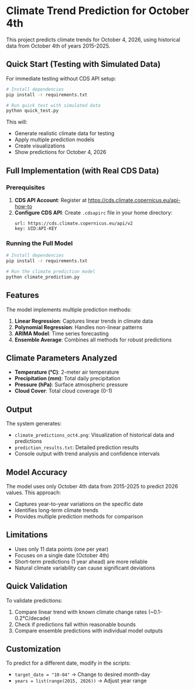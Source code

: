 # Climate Trend Prediction for October 4th

This project predicts climate trends for October 4, 2026, using historical data from October 4th of years 2015-2025.

## Quick Start (Testing with Simulated Data)

For immediate testing without CDS API setup:

```bash
# Install dependencies
pip install -r requirements.txt

# Run quick test with simulated data
python quick_test.py
```

This will:
- Generate realistic climate data for testing
- Apply multiple prediction models
- Create visualizations
- Show predictions for October 4, 2026

## Full Implementation (with Real CDS Data)

### Prerequisites

1. **CDS API Account**: Register at https://cds.climate.copernicus.eu/api-how-to
2. **Configure CDS API**: Create `.cdsapirc` file in your home directory:
   ```
   url: https://cds.climate.copernicus.eu/api/v2
   key: UID:API-KEY
   ```

### Running the Full Model

```bash
# Install dependencies
pip install -r requirements.txt

# Run the climate prediction model
python climate_prediction.py
```

## Features

The model implements multiple prediction methods:

1. **Linear Regression**: Captures linear trends in climate data
2. **Polynomial Regression**: Handles non-linear patterns
3. **ARIMA Model**: Time series forecasting
4. **Ensemble Average**: Combines all methods for robust predictions

## Climate Parameters Analyzed

- **Temperature (°C)**: 2-meter air temperature
- **Precipitation (mm)**: Total daily precipitation
- **Pressure (hPa)**: Surface atmospheric pressure
- **Cloud Cover**: Total cloud coverage (0-1)

## Output

The system generates:
- `climate_predictions_oct4.png`: Visualization of historical data and predictions
- `prediction_results.txt`: Detailed prediction results
- Console output with trend analysis and confidence intervals

## Model Accuracy

The model uses only October 4th data from 2015-2025 to predict 2026 values. This approach:
- Captures year-to-year variations on the specific date
- Identifies long-term climate trends
- Provides multiple prediction methods for comparison

## Limitations

- Uses only 11 data points (one per year)
- Focuses on a single date (October 4th)
- Short-term predictions (1 year ahead) are more reliable
- Natural climate variability can cause significant deviations

## Quick Validation

To validate predictions:
1. Compare linear trend with known climate change rates (~0.1-0.2°C/decade)
2. Check if predictions fall within reasonable bounds
3. Compare ensemble predictions with individual model outputs

## Customization

To predict for a different date, modify in the scripts:
- `target_date = "10-04"` → Change to desired month-day
- `years = list(range(2015, 2026))` → Adjust year range
